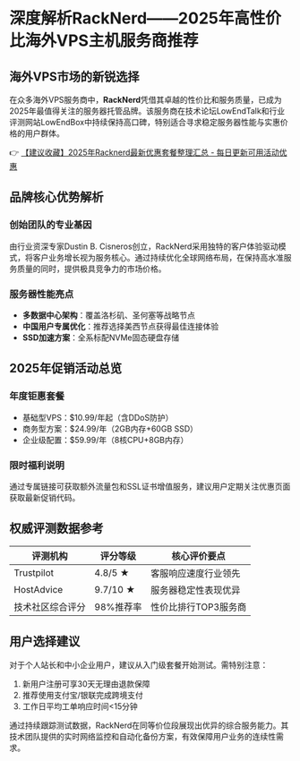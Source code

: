 # 深度解析RackNerd——2025年高性价比海外VPS主机服务商推荐

## 海外VPS市场的新锐选择
在众多海外VPS服务商中，**RackNerd**凭借其卓越的性价比和服务质量，已成为2025年最值得关注的服务器托管品牌。该服务商在技术论坛LowEndTalk和行业评测网站LowEndBox中持续保持高口碑，特别适合寻求稳定服务器性能与实惠价格的用户群体。

👉 [【建议收藏】2025年Racknerd最新优惠套餐整理汇总 - 每日更新可用活动优惠](https://bit.ly/Rack_Nerd)

## 品牌核心优势解析
### 创始团队的专业基因
由行业资深专家Dustin B. Cisneros创立，RackNerd采用独特的客户体验驱动模式，将客户业务增长视为服务核心。通过持续优化全球网络布局，在保持高水准服务质量的同时，提供极具竞争力的市场价格。

### 服务器性能亮点
- **多数据中心架构**：覆盖洛杉矶、圣何塞等战略节点
- **中国用户专属优化**：推荐选择美西节点获得最佳连接体验
- **SSD加速方案**：全系标配NVMe固态硬盘存储

## 2025年促销活动总览
### 年度钜惠套餐
- 基础型VPS：$10.99/年起（含DDoS防护）
- 商务型方案：$24.99/年（2GB内存+60GB SSD）
- 企业级配置：$59.99/年（8核CPU+8GB内存）

### 限时福利说明
通过专属链接可获取额外流量包和SSL证书增值服务，建议用户定期关注优惠页面获取最新促销代码。

## 权威评测数据参考
| 评测机构        | 评分等级     | 核心评价要点               |
|-----------------|-------------|--------------------------|
| Trustpilot      | 4.8/5 ★     | 客服响应速度行业领先       |
| HostAdvice      | 9.7/10 ★    | 服务器稳定性表现优异       |
| 技术社区综合评分 | 98%推荐率   | 性价比排行TOP3服务商      |

## 用户选择建议
对于个人站长和中小企业用户，建议从入门级套餐开始测试。需特别注意：
1. 新用户注册可享30天无理由退款保障
2. 推荐使用支付宝/银联完成跨境支付
3. 工作日平均工单响应时间<15分钟

通过持续跟踪测试数据，RackNerd在同等价位段展现出优异的综合服务能力。其技术团队提供的实时网络监控和自动化备份方案，有效保障用户业务的连续性需求。